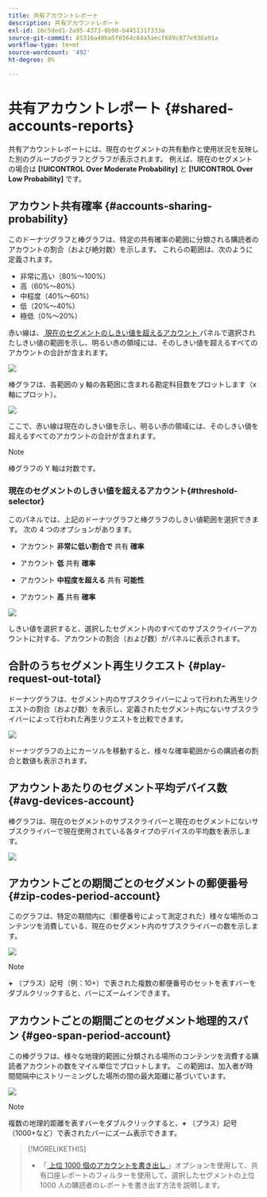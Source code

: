 ```yaml
---
title: 共有アカウントレポート
description: 共有アカウントレポート
exl-id: 16c5ded1-2a95-4373-8b90-b445131f333a
source-git-commit: 85316a40ba5f6564c84a5aecf689c077e936a91a
workflow-type: tm+mt
source-wordcount: '492'
ht-degree: 0%

---
```


# 共有アカウントレポート {#shared-accounts-reports}

共有アカウントレポートには、現在のセグメントの共有動作と使用状況を反映した別のグループのグラフとグラフが表示されます。 例えば、現在のセグメントの場合は **[!UICONTROL Over Moderate Probability]** と **[!UICONTROL Over Low Probability]** です。

## アカウント共有確率 {#accounts-sharing-probability}

このドーナツグラフと棒グラフは、特定の共有確率の範囲に分類される購読者のアカウントの割合（および絶対数）を示します。 これらの範囲は、次のように定義されます。

* 非常に高い（80%～100%）
* 高（60%～80%）
* 中程度（40%～60%）
* 低（20%～40%）
* 極低（0%～20%）

赤い線は、[ 現在のセグメントのしきい値を超えるアカウント ](#threshold-selector) パネルで選択されたしきい値の範囲を示し、明るい赤の領域には、そのしきい値を超えるすべてのアカウントの合計が含まれます。

![](assets/accounts-sharing-probability-pie.png)

棒グラフは、各範囲の y 軸の各範囲に含まれる勘定科目数をプロットします（x 軸にプロット）。

![](assets/accounts-sharing-probability-bar.png)

ここで、赤い線は現在のしきい値を示し、明るい赤の領域には、そのしきい値を超えるすべてのアカウントの合計が含まれます。

>[!NOTE]
>
> 棒グラフの Y 軸は対数です。

### 現在のセグメントのしきい値を超えるアカウント{#threshold-selector}

このパネルでは、上記のドーナツグラフと棒グラフのしきい値範囲を選択できます。 次の 4 つのオプションがあります。

* アカウント **非常に低い割合で** 共有 **確率**

* アカウント **低** 共有 **確率**

* アカウント **中程度を超える** 共有 **可能性**

* アカウント **高** 共有 **確率**

![](assets/threshold-selector-shared-accounts.png)

しきい値を選択すると、選択したセグメント内のすべてのサブスクライバーアカウントに対する、アカウントの割合（および数）がパネルに表示されます。

## 合計のうちセグメント再生リクエスト {#play-request-out-total}

ドーナツグラフは、セグメント内のサブスクライバーによって行われた再生リクエストの割合（および数）を表示し、定義されたセグメント内にないサブスクライバーによって行われた再生リクエストを比較できます。

![](assets/play-req-outof-total.png)

ドーナツグラフの上にカーソルを移動すると、様々な確率範囲からの購読者の割合と数値も表示されます。

<!--![](assets/play-request-total.gif)-->

## アカウントあたりのセグメント平均デバイス数{#avg-devices-account}

棒グラフは、現在のセグメントのサブスクライバーと現在のセグメントにないサブスクライバーで現在使用されている各タイプのデバイスの平均数を表示します。

![](assets/avg-devices-per-acc.png)

## アカウントごとの期間ごとのセグメントの郵便番号 {#zip-codes-period-account}

このグラフは、特定の期間内に（郵便番号によって測定された）様々な場所のコンテンツを消費している、現在のセグメント内のサブスクライバーの数を示します。

![](assets/zip-period-account.png)

>[!NOTE]
>
>**+** （プラス）記号（例：10+）で表された複数の郵便番号のセットを表すバーをダブルクリックすると、バーにズームインできます。


## アカウントごとの期間ごとのセグメント地理的スパン {#geo-span-period-account}

この棒グラフは、様々な地理的範囲に分類される場所のコンテンツを消費する購読者アカウントの数をマイル単位でプロットします。 この範囲は、加入者が時間間隔中にストリーミングした場所の間の最大距離に基づいています。

![](assets/geogr-span-account.png)

>[!NOTE]
>
> 複数の地理的距離を表すバーをダブルクリックすると、**+** （プラス）記号（1000+など）で表されたバーにズーム表示できます。

>[!MORELIKETHIS]
>
>* 「[ 上位 1000 個のアカウントを書き出し ](/help/accountiq/export-acc-information.md)」オプションを使用して、共有口座レポートのフィルターを使用して、選択したセグメントの上位 1000 人の購読者のレポートを書き出す方法を説明します。
